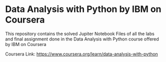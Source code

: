 # Data Analysis with Python by IBM on Coursera
This repository contains the solved Jupiter Notebook Files of all the labs and final assignment done in the Data Analysis with Python course offered by IBM on Coursera

Coursera Link: https://www.coursera.org/learn/data-analysis-with-python
